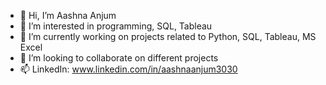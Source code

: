 - 👋 Hi, I’m Aashna Anjum
- 👀 I’m interested in programming, SQL, Tableau
- 🌱 I’m currently working on projects related to Python, SQL, Tableau, MS Excel
- 💞️ I’m looking to collaborate on different projects
- 📫 LinkedIn: www.linkedin.com/in/aashnaanjum3030

<!---
aashna3030/aashna3030 is a ✨ special ✨ repository because its `README.md` (this file) appears on your GitHub profile.
You can click the Preview link to take a look at your changes.
--->
